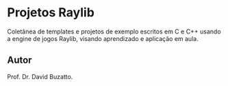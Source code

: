 # Projetos Raylib

Coletânea de templates e projetos de exemplo escritos em C e C++ usando a engine de jogos Raylib, visando aprendizado e aplicação em aula.

## Autor

Prof. Dr. David Buzatto.
